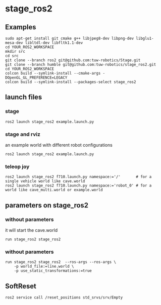 # stage_ros2
## Examples

```
sudo apt-get install git cmake g++ libjpeg8-dev libpng-dev libglu1-mesa-dev libltdl-dev libfltk1.1-dev
cd YOUR_ROS2_WORKSPACE
mkdir src
cd src
git clone --branch ros2 git@github.com:tuw-robotics/Stage.git
git clone --branch humble git@github.com:tuw-robotics/stage_ros2.git
cd YOUR_ROS2_WORKSPACE
colcon build --symlink-install --cmake-args -DOpenGL_GL_PREFERENCE=LEGACY 
colcon build --symlink-install --packages-select stage_ros2        
```
## launch files

### stage
```
ros2 launch stage_ros2 example.launch.py
```
### stage and rviz
an example world with different robot configurations
```
ros2 launch stage_ros2 example.launch.py
```
### teleop joy

```
ros2 launch stage_ros2 f710.launch.py namespace:='/'       # for a single vehicle world like cave.world
ros2 launch stage_ros2 f710.launch.py namespace:='robot_0' # for a world like cave_multi.world or example.world
```


## parameters on stage_ros2
### without parameters
it will start the cave.world
```
run stage_ros2 stage_ros2 
```
### without parameters
```
run stage_ros2 stage_ros2  --ros-args --ros-args \
    -p world_file:=line.world \ 
    -p use_static_transformations:=true
```

## SoftReset

```
ros2 service call /reset_positions std_srvs/srv/Empty
```